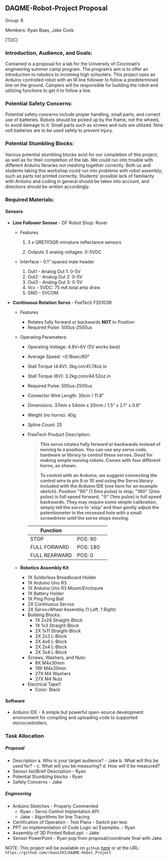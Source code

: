 ## DAQME-Robot-Project Proposal 

Group: 6 

Members: Ryan Baas, Jake Cook

[TOC]

### Introduction, Audience, and Goals:

Contained is a proposal for a lab for the University of Cincinnati’s engineering summer camp program. The program’s aim is to offer an introduction to robotics to incoming high schoolers. This project uses an Arduino controlled robot with an IR line follower to follow a predetermined line on the ground. Campers will be responsible for building the robot and utilizing functions to get it to follow a line.

### Potential Safety Concerns:

Potential safety concerns include proper handling, small parts, and correct use of batteries. Robots should be picked up by the frame, not the wheels, to avoid damage to it. Small parts such as screws and nuts are utilized. Nine volt batteries are to be used safely to prevent injury. 

### Potential Stumbling Blocks:

Various potential stumbling blocks exist for our completion of this project, as well as for their completion of the lab. We could run into trouble with different Arduino libraries not meshing together correctly. Both us and students taking this workshop could run into problems with robot assembly, such as parts not printed correctly. Students’ possible lack of familiarity with Arduino and coding in general should be taken into account, and directions should be written accordingly.



### Required Materials:

#### Sensors

- **Line Follower Sensor** - DF Robot Shop: Rover

  - Features

    1. 3 x QRE1113GR miniature reflectance sensors

    2. Outputs 3 analog voltages: 0-5VDC

  - Interface - 0.1” spaced male header

    1. Out1 - Analog Out 1: 0-5V
    2. Out2 - Analog Out 2: 0-5V
    3. Out3 - Analog Out 3: 0-5V
    4. Vcc - 5VDC:  75 mA total amp draw.
    5. GND - 5VCOM:

- **Continuous Rotation Servo** - FeeTech FS5103R

  - Features
    -  Rotates fully forward or backwards **NOT** to Position
    - Required Pulse: 500us-2500us
  - Operating Parameters:
    - Operating Voltage: 4.8V~6V (5V works best)

    - Average Speed: ~0.18sec/60°

    - Stall Torque (4.8V): 3kg.cm/41.74oz.in

    - Stall Torque (6V): 3.2kg.com/44.52oz.in

    - Required Pulse: 500us-2500us

    - Connector Wire Length: 30cm / 11.8"

    - Dimensions: 37mm x 54mm x 20mm / 1.5" x 2.1" x 0.8"

    - Weight (no horns): 40g

    - Spline Count: 25

    - FreeTech Product Description:

      > **This servo rotates fully forward or backwards instead of moving to a position. You**
      > **can use any servo code, hardware or library to control these servos. Good for**
      > **making simple moving robots. Comes with four different horns, as shown.**
      >
      > **To control with an Arduino, we suggest connecting the control wire to pin 9 or 10**
      > **and using the Servo library included with the Arduino IDE (see here for an example**
      > **sketch). Position "90" (1.5ms pulse) is stop, "180" (2ms pulse) is full speed forward,**
      > **"0" (1ms pulse) is full speed backwards. They may require some simple calibration,**
      > **simply tell the servo to 'stop' and then gently adjust the potentiometer in the**
      > **recessed hole with a small screwdriver until the servo stops moving.**

      

      

      | Function      |          |      |
      | ------------- | -------- | ---- |
      | STOP          | POS: 90  |      |
      | FULL FORWARD  | POS: 180 |      |
      | FULL REARWARD | POS: 0   |      |

      
  - **Robotics Assembly Kit** 

    - 1X Solderless Breadboard Holder
    - 1X Arduino Uno R3 
    - 1X Arduino Uno R3 Mount/Enclosure
    - 1X Battery Holder
    - 1X Ping Pong Ball
    - 2X Continuous Servos
    - 2X Servo+Wheel Assembly (1 Left, 1 Right)
    - Building Blocks:
      - 1X 2x24 Straight-Block
      - 1X 1x3 Straight-Block
      - 2X 1x11 Straight-Block
      - 2X 2x3 L-Block
      - 2X 4x6 L-Block
      - 2X 2x4 L-Block
      - 2X 3x4 L-Block
    - Screws, Washers, and Nuts:
      - 8X M4x30mm
      - 19X M4x20mm
      - 27X M4 Washers
      - 27X M4 Nuts
    - Electrical Tape!! 
      - Color: Black

  

#### Software

- Arduino IDE - A simple but powerful open-source development environment for compiling and uploading code to supported microcontrollers.  

### Task Allocation

##### Proposal 

- Description
  a. Who is your target audience? - Jake
  b. What will this be used for? - 
  c. What will you be measuring?
  d. How will it be measured? 
- Sensor list/Brief Description - Ryan 
- Potential Stumbling blocks - Ryan 
- Safety Concerns - Jake

##### Engineering 

- Arduino Sketches - Properly Commented
  - Ryan - Servo Control Implantation API.
  - Jake - Algorithms for line Tracing 
- Certification of Operation - Test Plans - Switch per test.
- PPT on implementation of Code Logic w/ Examples. - Ryan
- Assembly of 3D Printed Robot ppt. - Jake
- Sensor PowerPoint - Ryan pop from proposal/coordinate final with Jake. 



NOTE: This project will be available on `github` [here](https://github.com/rbaas293/DAQME-Robot_Project) or at the URL: `https://github.com/rbaas293/DAQME-Robot_Project`

